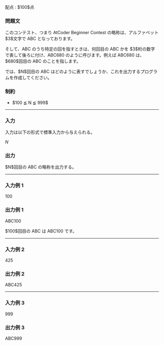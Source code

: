 
<div>

<span>

<span>

<p>
配点 : $100$点
</p>

<div>

<section>

### **問題文**

<p>
このコンテスト、つまり AtCoder Beginner Contest の略称は、アルファベット $3$文字で ABC となっております。
</p>

<p>
そして、ABC のうち特定の回を指すときは、何回目の ABC かを $3$桁の数字で表して後ろに付け、ABC680 のように呼びます。例えば ABC680 は、$680$回目の ABC のことを指します。
</p>

<p>
では、$N$回目の ABC はどのように表すでしょうか、これを出力するプログラムを作成してください。
</p>

</section>

</div>

<div>

<section>

### **制約**

<ul>

<li>
$100 ≦ N ≦ 999$
</li>

</ul>

</section>

</div>

---

<div>

<div>

<section>

### **入力**

<p>
入力は以下の形式で標準入力から与えられる。
</p>

<div>

$N$
</div>

</section>

</div>

<div>

<section>

### **出力**

<p>
$N$回目の ABC の略称を出力する。
</p>

</section>

</div>

</div>

---

<div>

<section>

### **入力例 1**

<div>

100

</div>

</section>

</div>

<div>

<section>

### **出力例 1**

<div>

ABC100

</div>

<p>
$100$回目の ABC は ABC100 です。
</p>

</section>

</div>

---

<div>

<section>

### **入力例 2**

<div>

425

</div>

</section>

</div>

<div>

<section>

### **出力例 2**

<div>

ABC425

</div>

</section>

</div>

---

<div>

<section>

### **入力例 3**

<div>

999

</div>

</section>

</div>

<div>

<section>

### **出力例 3**

<div>

ABC999

</div>

</section>

</div>

</span>

</span>

</div>
